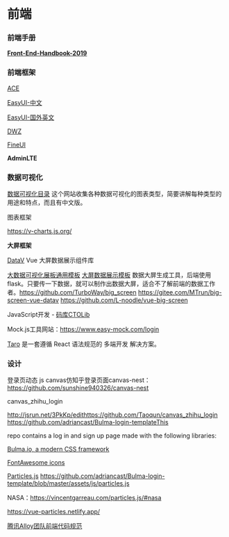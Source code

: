 # 前端

### 前端手册

[**Front-End-Handbook-2019**](https://frontendmasters.com/books/front-end-handbook/2019/)



### 前端框架

[ACE](https://github.com/bopoda/ace)

[EasyUI-中文](http://www.jeasyui.net/)

[EasyUI-国外英文](http://www.jeasyui.com/index.php)

[DWZ](http://jui.org/)

[FineUI](https://fineui.com/bbs/)

**AdminLTE**



### 数据可视化

[数据可视化目录](https://datavizcatalogue.com/resources.html) 这个网站收集各种数据可视化的图表类型，简要讲解每种类型的用途和特点，而且有中文版。

图表框架

 https://v-charts.js.org/

**大屏框架**

[DataV](http://datav.jiaminghi.com/)   Vue 大屏数据展示组件库 

[大数据可视化展板通用模板](http://bigscreen.turboway.top/) 
[大屏数据展示模板](https://gitee.com/lvyeyou/DaShuJuZhiDaPingZhanShi) 
数据大屏生成工具，后端使用 flask。只要传一下数据，就可以制作出数据大屏，适合不了解前端的数据工作者。https://github.com/TurboWay/big_screen
https://gitee.com/MTrun/big-screen-vue-datav
https://github.com/L-noodle/vue-big-screen





JavaScript开发 - [码库CTOLib](https://www.ctolib.com/)

Mock.js工具网站：https://www.easy-mock.com/login



[Taro](https://nervjs.github.io/taro/docs/README) 是一套遵循 React 语法规范的 多端开发 解决方案。



### 设计


登录页动态  js canvas仿知乎登录页面canvas-nest：https://github.com/sunshine940326/canvas-nest

canvas_zhihu_login

http://jsrun.net/3PkKp/edithttps://github.com/Taoqun/canvas_zhihu_login
https://github.com/adriancast/Bulma-login-templateThis 

repo contains a log in and sign up page made with the following libraries:

[Bulma.io, a modern CSS framework](http://bulma.io/)

[FontAwesome icons](http://fontawesome.io/)

[Particles.js](http://vincentgarreau.com/particles.js/)
https://github.com/adriancast/Bulma-login-template/blob/master/assets/js/particles.js

NASA：https://vincentgarreau.com/particles.js/#nasa

https://vue-particles.netlify.app/



[腾讯Alloy团队前端代码规范](http://alloyteam.github.io/CodeGuide/)

